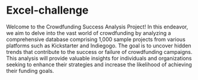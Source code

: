 # Excel-challenge

Welcome to the Crowdfunding Success Analysis Project! In this endeavor, we aim to delve into the vast world of crowdfunding by analyzing a comprehensive database comprising 1,000 sample projects from various platforms such as Kickstarter and Indiegogo. The goal is to uncover hidden trends that contribute to the success or failure of crowdfunding campaigns. This analysis will provide valuable insights for individuals and organizations seeking to enhance their strategies and increase the likelihood of achieving their funding goals.

